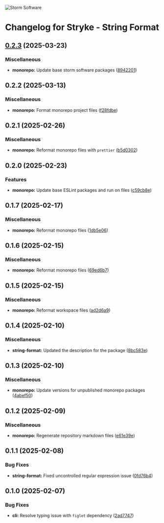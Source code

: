 ![Storm Software](https://public.storm-cdn.com/brand-banner.png)

# Changelog for Stryke - String Format

## [0.2.3](https://github.com/storm-software/stryke/releases/tag/string-format%400.2.3) (2025-03-23)

### Miscellaneous

- **monorepo:** Update base storm software packages
  ([8942201](https://github.com/storm-software/stryke/commit/8942201))

## 0.2.2 (2025-03-13)

### Miscellaneous

- **monorepo:** Format monorepo project files
  ([f28fdbe](https://github.com/storm-software/stryke/commit/f28fdbe))

## 0.2.1 (2025-02-26)

### Miscellaneous

- **monorepo:** Reformat monorepo files with `prettier`
  ([b5d0302](https://github.com/storm-software/stryke/commit/b5d0302))

## 0.2.0 (2025-02-23)

### Features

- **monorepo:** Update base ESLint packages and run on files
  ([c59cb8e](https://github.com/storm-software/stryke/commit/c59cb8e))

## 0.1.7 (2025-02-17)

### Miscellaneous

- **monorepo:** Reformat monorepo files
  ([1db5e06](https://github.com/storm-software/stryke/commit/1db5e06))

## 0.1.6 (2025-02-15)

### Miscellaneous

- **monorepo:** Reformat monorepo files
  ([69ed6b7](https://github.com/storm-software/stryke/commit/69ed6b7))

## 0.1.5 (2025-02-15)

### Miscellaneous

- **monorepo:** Reformat workspace files
  ([ad2d6a9](https://github.com/storm-software/stryke/commit/ad2d6a9))

## 0.1.4 (2025-02-10)

### Miscellaneous

- **string-format:** Updated the description for the package
  ([8bc583e](https://github.com/storm-software/stryke/commit/8bc583e))

## 0.1.3 (2025-02-10)

### Miscellaneous

- **monorepo:** Update versions for unpublished monorepo packages
  ([4abef50](https://github.com/storm-software/stryke/commit/4abef50))

## 0.1.2 (2025-02-09)

### Miscellaneous

- **monorepo:** Regenerate repository markdown files
  ([e61e39e](https://github.com/storm-software/stryke/commit/e61e39e))

## 0.1.1 (2025-02-08)

### Bug Fixes

- **string-format:** Fixed uncontrolled regular expression issue
  ([0fd76b4](https://github.com/storm-software/stryke/commit/0fd76b4))

## 0.1.0 (2025-02-07)

### Bug Fixes

- **cli:** Resolve typing issue with `figlet` dependency
  ([2ad7747](https://github.com/storm-software/stryke/commit/2ad7747))
